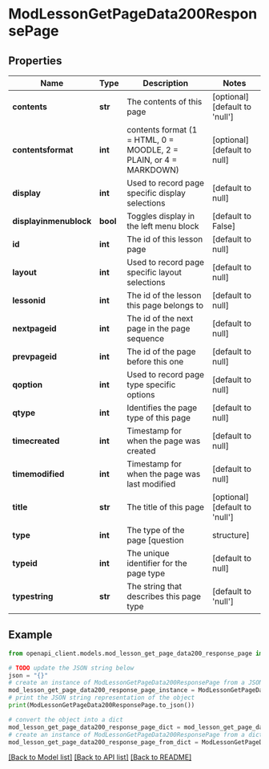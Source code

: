 # ModLessonGetPageData200ResponsePage


## Properties

Name | Type | Description | Notes
------------ | ------------- | ------------- | -------------
**contents** | **str** | The contents of this page | [optional] [default to 'null']
**contentsformat** | **int** | contents format (1 &#x3D; HTML, 0 &#x3D; MOODLE, 2 &#x3D; PLAIN, or 4 &#x3D; MARKDOWN) | [optional] [default to null]
**display** | **int** | Used to record page specific display selections | [default to null]
**displayinmenublock** | **bool** | Toggles display in the left menu block | [default to False]
**id** | **int** | The id of this lesson page | [default to null]
**layout** | **int** | Used to record page specific layout selections | [default to null]
**lessonid** | **int** | The id of the lesson this page belongs to | [default to null]
**nextpageid** | **int** | The id of the next page in the page sequence | [default to null]
**prevpageid** | **int** | The id of the page before this one | [default to null]
**qoption** | **int** | Used to record page type specific options | [default to null]
**qtype** | **int** | Identifies the page type of this page | [default to null]
**timecreated** | **int** | Timestamp for when the page was created | [default to null]
**timemodified** | **int** | Timestamp for when the page was last modified | [default to null]
**title** | **str** | The title of this page | [optional] [default to 'null']
**type** | **int** | The type of the page [question | structure] | [default to null]
**typeid** | **int** | The unique identifier for the page type | [default to null]
**typestring** | **str** | The string that describes this page type | [default to 'null']

## Example

```python
from openapi_client.models.mod_lesson_get_page_data200_response_page import ModLessonGetPageData200ResponsePage

# TODO update the JSON string below
json = "{}"
# create an instance of ModLessonGetPageData200ResponsePage from a JSON string
mod_lesson_get_page_data200_response_page_instance = ModLessonGetPageData200ResponsePage.from_json(json)
# print the JSON string representation of the object
print(ModLessonGetPageData200ResponsePage.to_json())

# convert the object into a dict
mod_lesson_get_page_data200_response_page_dict = mod_lesson_get_page_data200_response_page_instance.to_dict()
# create an instance of ModLessonGetPageData200ResponsePage from a dict
mod_lesson_get_page_data200_response_page_from_dict = ModLessonGetPageData200ResponsePage.from_dict(mod_lesson_get_page_data200_response_page_dict)
```
[[Back to Model list]](../README.md#documentation-for-models) [[Back to API list]](../README.md#documentation-for-api-endpoints) [[Back to README]](../README.md)


